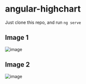 # angular-highchart

Just clone this repo, and run `ng serve`

## Image 1

![image](https://user-images.githubusercontent.com/20426870/123232326-e311bd80-d48d-11eb-9e5a-147ccb802903.png)

## Image 2

![image](https://user-images.githubusercontent.com/20426870/123232633-32f08480-d48e-11eb-86cd-b25b80be3595.png)
